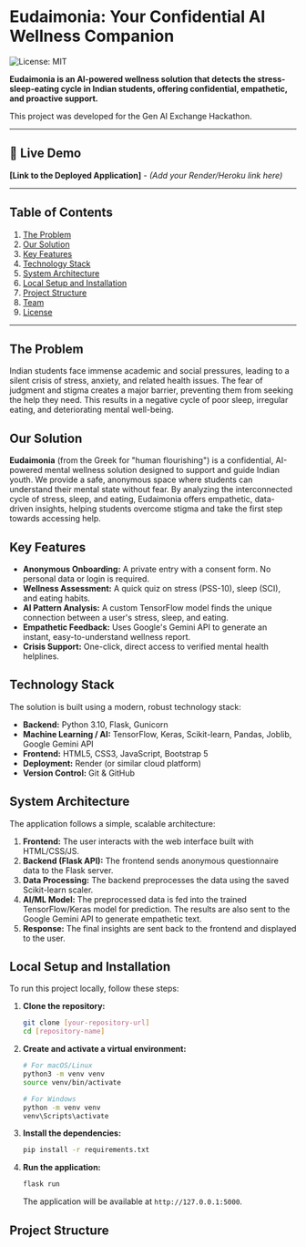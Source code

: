 # Eudaimonia: Your Confidential AI Wellness Companion

![License: MIT](https://img.shields.io/badge/License-MIT-yellow.svg)

**Eudaimonia is an AI-powered wellness solution that detects the stress-sleep-eating cycle in Indian students, offering confidential, empathetic, and proactive support.**

This project was developed for the Gen AI Exchange Hackathon.

---

## 🚀 Live Demo

**[Link to the Deployed Application]** - *(Add your Render/Heroku link here)*

---

## Table of Contents
1. [The Problem](#the-problem)
2. [Our Solution](#our-solution)
3. [Key Features](#key-features)
4. [Technology Stack](#technology-stack)
5. [System Architecture](#system-architecture)
6. [Local Setup and Installation](#local-setup-and-installation)
7. [Project Structure](#project-structure)
8. [Team](#team)
9. [License](#license)

---

## The Problem

Indian students face immense academic and social pressures, leading to a silent crisis of stress, anxiety, and related health issues. The fear of judgment and stigma creates a major barrier, preventing them from seeking the help they need. This results in a negative cycle of poor sleep, irregular eating, and deteriorating mental well-being.

## Our Solution

**Eudaimonia** (from the Greek for "human flourishing") is a confidential, AI-powered mental wellness solution designed to support and guide Indian youth. We provide a safe, anonymous space where students can understand their mental state without fear. By analyzing the interconnected cycle of stress, sleep, and eating, Eudaimonia offers empathetic, data-driven insights, helping students overcome stigma and take the first step towards accessing help.

## Key Features

* **Anonymous Onboarding:** A private entry with a consent form. No personal data or login is required.
* **Wellness Assessment:** A quick quiz on stress (PSS-10), sleep (SCI), and eating habits.
* **AI Pattern Analysis:** A custom TensorFlow model finds the unique connection between a user's stress, sleep, and eating.
* **Empathetic Feedback:** Uses Google's Gemini API to generate an instant, easy-to-understand wellness report.
* **Crisis Support:** One-click, direct access to verified mental health helplines.

## Technology Stack

The solution is built using a modern, robust technology stack:

* **Backend:** Python 3.10, Flask, Gunicorn
* **Machine Learning / AI:** TensorFlow, Keras, Scikit-learn, Pandas, Joblib, Google Gemini API
* **Frontend:** HTML5, CSS3, JavaScript, Bootstrap 5
* **Deployment:** Render (or similar cloud platform)
* **Version Control:** Git & GitHub

## System Architecture

The application follows a simple, scalable architecture:
1.  **Frontend:** The user interacts with the web interface built with HTML/CSS/JS.
2.  **Backend (Flask API):** The frontend sends anonymous questionnaire data to the Flask server.
3.  **Data Processing:** The backend preprocesses the data using the saved Scikit-learn scaler.
4.  **AI/ML Model:** The preprocessed data is fed into the trained TensorFlow/Keras model for prediction. The results are also sent to the Google Gemini API to generate empathetic text.
5.  **Response:** The final insights are sent back to the frontend and displayed to the user.

## Local Setup and Installation

To run this project locally, follow these steps:

1.  **Clone the repository:**
    ```bash
    git clone [your-repository-url]
    cd [repository-name]
    ```

2.  **Create and activate a virtual environment:**
    ```bash
    # For macOS/Linux
    python3 -m venv venv
    source venv/bin/activate

    # For Windows
    python -m venv venv
    venv\Scripts\activate
    ```

3.  **Install the dependencies:**
    ```bash
    pip install -r requirements.txt
    ```

4.  **Run the application:**
    ```bash
    flask run
    ```
    The application will be available at `http://127.0.0.1:5000`.

## Project Structure
